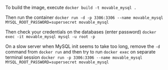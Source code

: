 To build the image, execute
`docker build -t movable_mysql .`

Then run the container
`docker run -d -p 3306:3306 --name movable_mysql MYSQL_ROOT_PASSWORD=supersecret movable_mysql`

Then check your credentials on the databases (enter password)
`docker exec -it movable_mysql mysql -u root -p`

On a slow server when MySQL init seems to take too long, remove the `-d` command from `docker run` and then try to run `docker exec` on separate terminal session
`docker run -p 3306:3306 --name movable_mysql MYSQL_ROOT_PASSWORD=supersecret movable_mysql`
